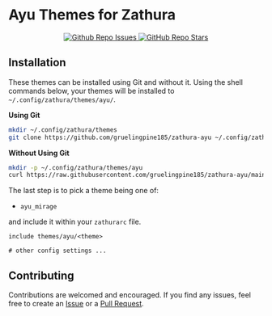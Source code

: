 # Ayu Themes for Zathura

<p align="center">
  <a href="https://github.com/gruelingpine185/zathura-ayu/issues">
    <img alt="Github Repo Issues" src="https://img.shields.io/github/issues/gruelingpine185/zathura-ayu?style=for-the-badge&labelColor=1F2430&color=FFAD66">
  </a>
  <a href="https://github.com/gruelingpine185/zathura-ayu/stargazers">
    <img alt="GitHub Repo Stars" src="https://img.shields.io/github/stars/gruelingpine185/zathura-ayu?style=for-the-badge&labelColor=1F2430&color=FFCC66">
  </a>
</p>

## Installation

These themes can be installed using Git and without it. Using the shell commands below, your themes will be installed to `~/.config/zathura/themes/ayu/`.

__Using Git__

```sh
mkdir ~/.config/zathura/themes
git clone https://github.com/gruelingpine185/zathura-ayu ~/.config/zathura/themes/ayu
```

__Without Using Git__

```sh
mkdir -p ~/.config/zathura/themes/ayu
curl https://raw.githubusercontent.com/gruelingpine185/zathura-ayu/main/{ayu_mirage} -o "${HOME}/.config/zathura/themes/ayu/#1"
```

The last step is to pick a theme being one of:  

- `ayu_mirage`

and include it within your `zathurarc` file.

```zathurarc
include themes/ayu/<theme>

# other config settings ...
```

## Contributing

Contributions are welcomed and encouraged. If you find any issues, feel free to create an [Issue](https://github.com/gruelingpine185/zathura-ayu/issues) or a [Pull Request](https://github.com/gruelingpine185/zathura-ayu/pulls).
